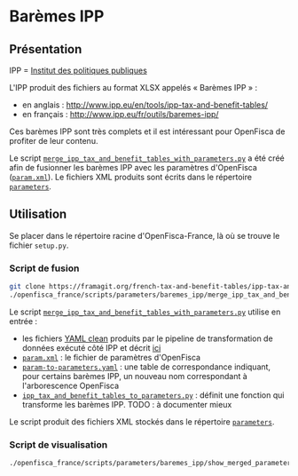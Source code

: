 # Barèmes IPP

## Présentation

IPP = [Institut des politiques publiques](http://www.ipp.eu/en/)

L'IPP produit des fichiers au format XLSX appelés « Barèmes IPP » :
- en anglais : http://www.ipp.eu/en/tools/ipp-tax-and-benefit-tables/
- en français : http://www.ipp.eu/fr/outils/baremes-ipp/

Ces barèmes IPP sont très complets et il est intéressant pour OpenFisca de profiter de leur contenu.

Le script [`merge_ipp_tax_and_benefit_tables_with_parameters.py`](./merge_ipp_tax_and_benefit_tables_with_parameters.py) a été créé afin de fusionner les barèmes IPP avec les paramètres d'OpenFisca ([`param.xml`](./param.xml)). Le fichiers XML produits sont écrits dans le répertoire [`parameters`](../../../parameters).

## Utilisation

Se placer dans le répertoire racine d'OpenFisca-France, là où se trouve le fichier `setup.py`.

### Script de fusion

```sh
git clone https://framagit.org/french-tax-and-benefit-tables/ipp-tax-and-benefit-tables-yaml-clean.git
./openfisca_france/scripts/parameters/baremes_ipp/merge_ipp_tax_and_benefit_tables_with_parameters.py --source-dir ipp-tax-and-benefit-tables-yaml-clean -v
```

Le script [`merge_ipp_tax_and_benefit_tables_with_parameters.py`](./merge_ipp_tax_and_benefit_tables_with_parameters.py) utilise en entrée :
- les fichiers [YAML clean](https://framagit.org/french-tax-and-benefit-tables/ipp-tax-and-benefit-tables-yaml-clean) produits par le pipeline de transformation de données exécuté côté IPP et décrit [ici](https://framagit.org/french-tax-and-benefit-tables/ipp-tax-and-benefit-tables-converters#in-the-ipp-world)
- [`param.xml`](https://github.com/openfisca/openfisca-france/blob/master/openfisca_france/scripts/parameters/baremes_ipp/param.xml) : le fichier de paramètres d'OpenFisca
- [`param-to-parameters.yaml`](https://github.com/openfisca/openfisca-france/blob/master/openfisca_france/scripts/parameters/baremes_ipp/param-to-parameters.yaml) : une table de correspondance indiquant, pour certains barèmes IPP, un nouveau nom correspondant à l'arborescence OpenFisca
- [`ipp_tax_and_benefit_tables_to_parameters.py`](https://github.com/openfisca/openfisca-france/blob/master/openfisca_france/scripts/parameters/baremes_ipp/ipp_tax_and_benefit_tables_to_parameters.py) : définit une fonction qui transforme les barèmes IPP. TODO : à documenter mieux

Le script produit des fichiers XML stockés dans le répertoire [`parameters`](https://github.com/openfisca/openfisca-france/tree/master/openfisca_france/parameters).

### Script de visualisation

```sh
./openfisca_france/scripts/parameters/baremes_ipp/show_merged_parameters.py
```
